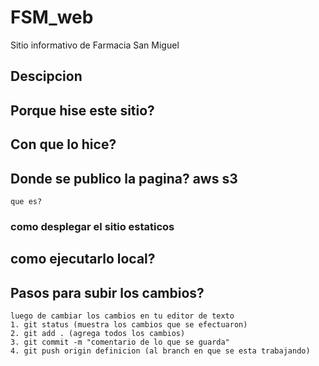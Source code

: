 # FSM_web
Sitio informativo de Farmacia San Miguel

## Descipcion
## Porque hise este sitio?
## Con que lo hice?
## Donde se publico la pagina? aws s3
    que es?
### como desplegar el sitio estaticos
## como ejecutarlo local? 
## Pasos para subir los cambios?
    luego de cambiar los cambios en tu editor de texto
    1. git status (muestra los cambios que se efectuaron)
    2. git add . (agrega todos los cambios)
    3. git commit -m "comentario de lo que se guarda" 
    4. git push origin definicion (al branch en que se esta trabajando)

    
